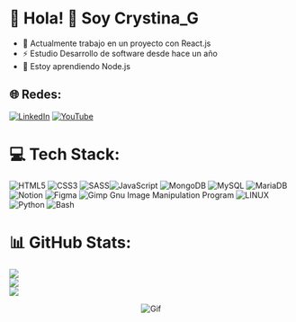 # 👋 Hola! 💫 Soy Crystina_G
- 🔭  Actualmente trabajo en un proyecto con React.js
-  ⚡  Estudio Desarrollo de software desde hace un año
-  🌱 Estoy aprendiendo Node.js


## 🌐 Redes:
[![LinkedIn](https://img.shields.io/badge/LinkedIn-%230077B5.svg?logo=linkedin&logoColor=white)](https://linkedin.com/in/(Crystina_G)) [![YouTube](https://img.shields.io/badge/YouTube-%23FF0000.svg?logo=YouTube&logoColor=white)](https://youtube.com/@Crystina_G) 

# 💻 Tech Stack:
![HTML5](https://img.shields.io/badge/html5-%23E34F26.svg?style=for-the-badge&logo=html5&logoColor=white) ![CSS3](https://img.shields.io/badge/css3-%231572B6.svg?style=for-the-badge&logo=css3&logoColor=white) ![SASS](https://img.shields.io/badge/SASS-hotpink.svg?style=for-the-badge&logo=SASS&logoColor=white)![JavaScript](https://img.shields.io/badge/javascript-%23323330.svg?style=for-the-badge&logo=javascript&logoColor=%23F7DF1E)  ![MongoDB](https://img.shields.io/badge/MongoDB-%234ea94b.svg?style=for-the-badge&logo=mongodb&logoColor=white) ![MySQL](https://img.shields.io/badge/mysql-%2300f.svg?style=for-the-badge&logo=mysql&logoColor=white) ![MariaDB](https://img.shields.io/badge/MariaDB-003545?style=for-the-badge&logo=mariadb&logoColor=white)  ![Notion](https://img.shields.io/badge/Notion-%23000000.svg?style=for-the-badge&logo=notion&logoColor=white)	![Figma](https://img.shields.io/badge/figma-%23F24E1E.svg?style=for-the-badge&logo=figma&logoColor=white) ![Gimp Gnu Image Manipulation Program](https://img.shields.io/badge/Gimp-657D8B?style=for-the-badge&logo=gimp&logoColor=FFFFFF) ![LINUX](https://img.shields.io/badge/Linux-FCC624?style=for-the-badge&logo=linux&logoColor=black) ![Python](https://img.shields.io/badge/python-3670A0?style=for-the-badge&logo=python&logoColor=ffdd54) ![Bash](https://img.shields.io/badge/Bash-%23121011.svg?style=for-the-badge&logo=gnu-bash&logoColor=white)

# 📊 GitHub Stats:
![](https://github-readme-stats.vercel.app/api?username=CrysG011&theme=merko&hide_border=false&include_all_commits=false&count_private=false)<br/>
![](https://github-readme-streak-stats.herokuapp.com/?user=CrysG011&theme=merko&hide_border=false)<br/>
![](https://github-readme-stats.vercel.app/api/top-langs/?username=CrysG011&theme=merko&hide_border=false&include_all_commits=false&count_private=false&layout=compact)
<p align="center">
  <img src="https://i.gifer.com/1zLe.mp4" alt="Gif">
</p>

